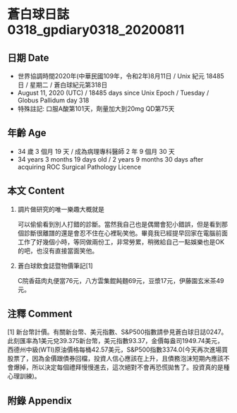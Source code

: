 [_metadata_:encoding]: - "utf-8"
[_metadata_:language]: - "zh-Hant-TW"
[_metadata_:fileformat]: - "markdown"
[_metadata_:MIME_type]: - "text/plain"
[_metadata_:markdown_version]: - "commonmark version 0.29"
[_metadata_:markdown_spec]: - "https://spec.commonmark.org/0.29/"

# 蒼白球日誌0318_gpdiary0318_20200811 #

## 日期 Date ##

* 世界協調時間2020年(中華民國109年，令和2年)8月11日 / Unix 紀元 18485 日 / 星期二 / 蒼白球紀元第318日
* August 11, 2020 (UTC) / 18485 days since Unix Epoch / Tuesday / Globus Pallidum day 318
* 特殊註記: 口服A酸第101天，劑量加大到20mg QD第75天

## 年齡 Age ##

* 34 歲 3 個月 19 天 / 成為病理專科醫師 2 年 9 個月 30 天
* 34 years 3 months 19 days old / 2 years 9 months 30 days after acquiring ROC Surgical Pathology Licence

## 本文 Content ##

1. 調片做研究的唯一樂趣大概就是

    可以偷偷看到別人打錯的診斷。當然我自己也是偶爾會犯小錯誤，但是看到那個診斷很離譜的還是會忍不住在心裡恥笑他。畢竟我已經提早回家在電腦前面工作了好幾個小時，等同做兩份工，非常勞累，稍微給自己一點娛樂也是OK的吧，也沒有直接當面笑他。

2. 蒼白球飲食誌暨物價筆記[1]

    C院香菇肉丸便當76元，八方雲集餛飩麵69元，豆漿17元，伊藤園玄米茶49元。

## 注釋 Comment ##

[1] 新台幣計價。有關新台幣、美元指數、S&P500指數請參見蒼白球日誌0247。此刻匯率為1美元兌39.375新台幣，美元指數93.37，金價每盎司1949.74美元，西德州中級(WTI)原油價格每桶42.57美元，S&P500指數3374.0(今天再次進場買股票了，因為金價跟債券回檔，投資人信心應該在上升，且債務泡沫短期內應該不會爆掉，所以決定每個禮拜慢慢進去，這次絕對不會再恐慌拋售了。投資真的是種心理訓練)。

## 附錄 Appendix ##

